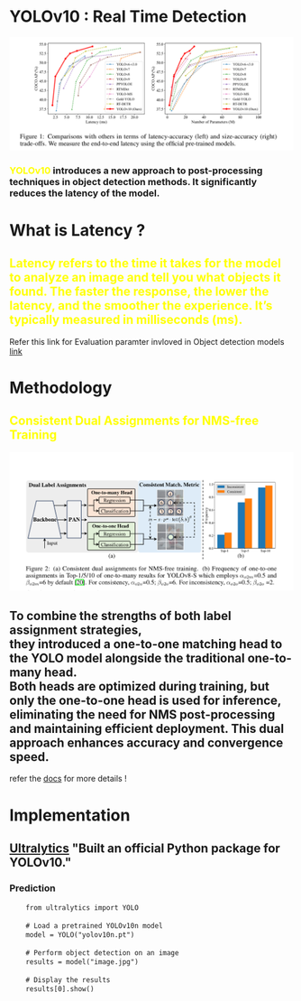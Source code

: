# YOLOv10 : Real Time Detection
![alt text](images/image1.png)
### <span style="color:yellow; font-weight:bold">YOLOv10</span> introduces a new approach to post-processing techniques in object detection methods. It significantly reduces the latency of the model.

# What is Latency ?
## <span style="color:yellow"> Latency refers to the time it takes for the model to analyze an image and tell you what objects it found. The faster the response, the lower the latency, and the smoother the experience. It’s typically measured in milliseconds (ms). 

Refer this link for Evaluation paramter invloved in Object detection models [link](https://medium.com/@nikitamalviya/evaluation-of-object-detection-models-flops-fps-latency-params-size-memory-storage-map-8dc9c7763cfe)


# Methodology
## <span style="color:yellow"> Consistent Dual Assignments for NMS-free Training
![alt text](images/image2.png)

## To combine the strengths of both label assignment strategies, <br> they introduced a one-to-one matching head to the YOLO model alongside the traditional one-to-many head. <br> Both heads are optimized during training, but only the one-to-one head is used for inference, eliminating the need for NMS post-processing and maintaining efficient deployment. **This dual approach enhances accuracy and convergence speed.**
refer the [docs](docs/yolov10.pdf) for more details !

# Implementation
## [Ultralytics](https://docs.ultralytics.com/) "Built an official Python package for YOLOv10."
### Prediction
        from ultralytics import YOLO

        # Load a pretrained YOLOv10n model
        model = YOLO("yolov10n.pt")

        # Perform object detection on an image
        results = model("image.jpg")

        # Display the results
        results[0].show()


